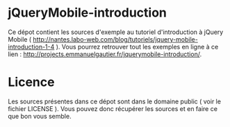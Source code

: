jQueryMobile-introduction
=========================

Ce dépot contient les sources d'exemple au tutoriel d'introduction à jQuery Mobile ( http://nantes.labo-web.com/blog/tutoriels/jquery-mobile-introduction-1-4 ). Vous pourrez retrouver tout les exemples en ligne à ce lien : http://projects.emmanuelgautier.fr/jquerymobile-introduction/.

Licence
=======

Les sources présentes dans ce dépot sont dans le domaine public ( voir le fichier LICENSE ). Vous pouvez donc récupérer les sources et en faire ce que bon vous semble.
